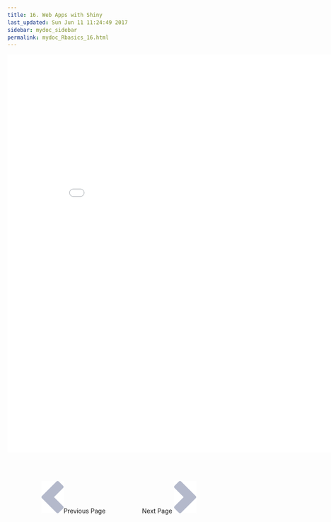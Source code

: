 ```yaml
---
title: 16. Web Apps with Shiny
last_updated: Sun Jun 11 11:24:49 2017
sidebar: mydoc_sidebar
permalink: mydoc_Rbasics_16.html
---
```


<iframe src="./pages/mydoc/Rbasics_files/google-charts.html" style="border: none; width: 880px; height: 900px"></iframe>

<br><br><center><a href="mydoc_Rbasics_15.html"><img src="images/left_arrow.png" alt="Previous page."></a>Previous Page &nbsp; &nbsp; &nbsp; &nbsp; &nbsp; &nbsp; &nbsp; &nbsp; &nbsp; &nbsp; Next Page
<a href="mydoc_Rbasics_17.html"><img src="images/right_arrow.png" alt="Next page."></a></center>
